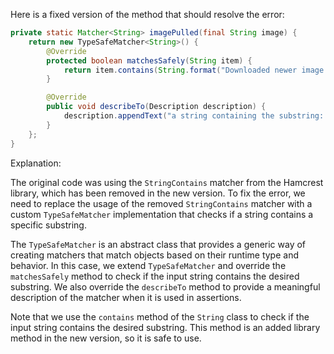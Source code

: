 Here is a fixed version of the method that should resolve the error:

```java
private static Matcher<String> imagePulled(final String image) {
    return new TypeSafeMatcher<String>() {
        @Override
        protected boolean matchesSafely(String item) {
            return item.contains(String.format("Downloaded newer image for %s", image));
        }

        @Override
        public void describeTo(Description description) {
            description.appendText("a string containing the substring: Status: Downloaded newer image for " + image);
        }
    };
}
```

Explanation:

The original code was using the `StringContains` matcher from the Hamcrest library, which has been removed in the new version. To fix the error, we need to replace the usage of the removed `StringContains` matcher with a custom `TypeSafeMatcher` implementation that checks if a string contains a specific substring.

The `TypeSafeMatcher` is an abstract class that provides a generic way of creating matchers that match objects based on their runtime type and behavior. In this case, we extend `TypeSafeMatcher` and override the `matchesSafely` method to check if the input string contains the desired substring. We also override the `describeTo` method to provide a meaningful description of the matcher when it is used in assertions.

Note that we use the `contains` method of the `String` class to check if the input string contains the desired substring. This method is an added library method in the new version, so it is safe to use.